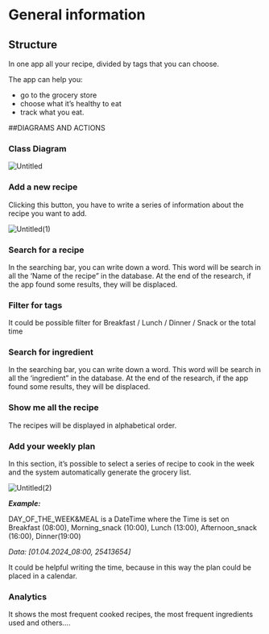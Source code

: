 # General information

## Structure

In one app all your recipe, divided by tags that you can choose.

The app can help you:

- go to the grocery store
- choose what it’s healthy to eat
- track what you eat.

##DIAGRAMS AND ACTIONS

### Class Diagram

![Untitled](https://github.com/emmedibi/mealManager/assets/55384897/7204e087-35fa-4aa8-870e-363f125ede55)


### Add a new recipe

Clicking this button, you have to write a series of information about the recipe you want to add.

![Untitled(1)](https://github.com/emmedibi/mealManager/assets/55384897/9c9fdace-9147-4ee5-8b4a-84b9f432a2e0)

### Search for a recipe

In the searching bar, you can write down a word. This word will be search in all the ‘Name of the recipe” in the database. At the end of the research, if the app found some results, they will be displaced.

### Filter for tags

It could be possible filter for Breakfast / Lunch / Dinner / Snack or the total time

### Search for ingredient

In the searching bar, you can write down a word. This word will be search in all the ‘ingredient” in the database. At the end of the research, if the app found some results, they will be displaced.

### Show me all the recipe

The recipes will be displayed in alphabetical order.

### Add your weekly plan

In this section, it’s possible to select a series of recipe to cook in the week and the system automatically generate the grocery list.

![Untitled(2)](https://github.com/emmedibi/mealManager/assets/55384897/6f66f4a1-3aa9-4250-83e3-c5652483c2f6)


***Example:***

DAY_OF_THE_WEEK&MEAL is a DateTime where the Time is set on Breakfast (08:00), Morning_snack (10:00), Lunch (13:00), Afternoon_snack (16:00), Dinner(19:00)

*Data: [01.04.2024_08:00, 25413654]*

It could be helpful writing the time, because in this way the plan could be placed in a calendar.

### Analytics

It shows the most frequent cooked recipes, the most frequent ingredients used and others….
